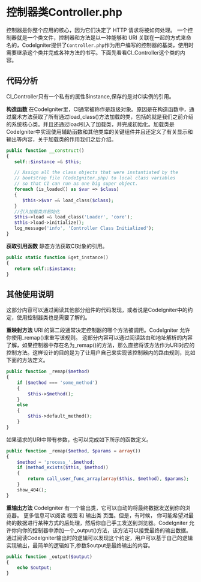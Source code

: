 # 控制器类Controller.php
控制器是你整个应用的核心，因为它们决定了 HTTP 请求将被如何处理。 一个控制器就是一个类文件，控制器和方法是以一种能够和 URI 关联在一起的方式来命名的，CodeIgniter提供了`Controller.php`作为用户编写的控制器的基类，使用时需要继承这个类并完成各种方法的书写。下面先看看CI_Controller这个类的内容。

## 代码分析
CI_Controller只有一个私有的属性$instance,保存的是对CI实例的引用。

**构造函数**
在CodeIgniter里，CI通常被称作是超级对象。原因是在构造函数中，通过魔术方法获取了所有通过load_class()方法加载的类，包括的就是我们之前介绍的系统核心类。并且还通过load引入了加载类，并完成初始化。加载类是CodeIgniter中实现使用辅助函数和其他类库的关键组件并且还定义了有关显示和输出等内容，关于加载类的作用我们之后介绍。
```php
public function __construct()
{
   self::$instance =& $this;

   // Assign all the class objects that were instantiated by the
   // bootstrap file (CodeIgniter.php) to local class variables
   // so that CI can run as one big super object.
   foreach (is_loaded() as $var => $class)
   {
      $this->$var =& load_class($class);
   }
   //引入加载类并初始化
   $this->load =& load_class('Loader', 'core');
   $this->load->initialize();
   log_message('info', 'Controller Class Initialized');
}
```

**获取引用函数**
静态方法获取CI对象的引用。
```php
public static function &get_instance()
{
   return self::$instance;
}
```

## 其他使用说明
这部分内容可以通过阅读其他部分组件的代码发现，或者说是CodeIgniter中的约定，使用控制器类也是需要了解的。

**重映射方法**
URI 的第二段通常决定控制器的哪个方法被调用。CodeIgniter 允许你使用_remap()来重写该规则。
这部分内容可以通过阅读路由和地址解析的内容了解，如果控制器中存在名为_remap()的方法，那么直接将该方法作为URI对应的控制方法。这样设计的目的是为了让用户自己来实现该控制器内的路由规则，比如下面的方法定义。
```php
public function _remap($method)
{
    if ($method === 'some_method')
    {
        $this->$method();
    }
    else
    {
        $this->default_method();
    }
}
```
如果请求的URI中带有参数，也可以完成如下所示的函数定义。
```php
public function _remap($method, $params = array())
{
    $method = 'process_'.$method;
    if (method_exists($this, $method))
    {
        return call_user_func_array(array($this, $method), $params);
    }
    show_404();
}
```

**重输出方法**
CodeIgniter 有一个输出类，它可以自动的将最终数据发送到你的浏览器。 更多信息可以阅读 视图 和 输出类 页面。但是，有时候， 你可能希望对最终的数据进行某种方式的后处理，然后你自己手工发送到浏览器。CodeIgniter 允许你向你的控制器中添加一个_output()方法，该方法可以接受最终的输出数据。
通过阅读CodeIgniter输出时的逻辑可以发现这个约定，用户可以基于自己的逻辑实现输出，最简单的逻辑如下,参数$output是最终输出的内容。
```php
public function _output($output)
{
    echo $output;
}
```

